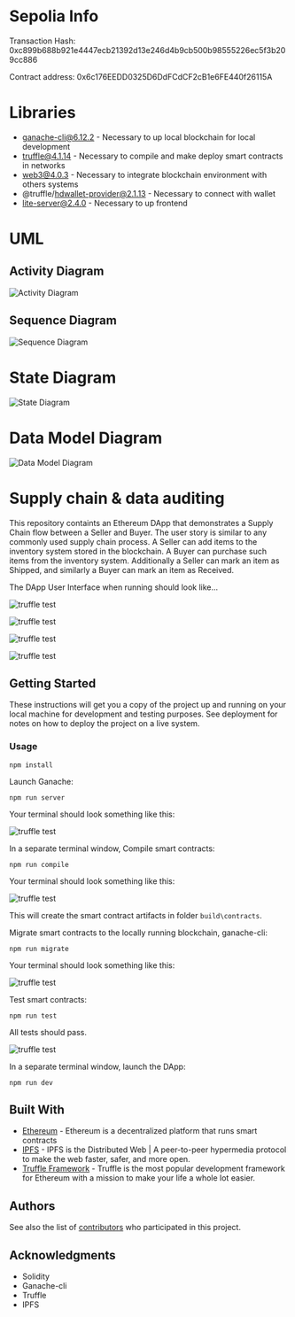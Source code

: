 # Sepolia Info

Transaction Hash: 0xc899b688b921e4447ecb21392d13e246d4b9cb500b98555226ec5f3b209cc886

Contract address: 0x6c176EEDD0325D6DdFCdCF2cB1e6FE440f26115A

# Libraries
* ganache-cli@6.12.2 - Necessary to up local blockchain for local development 
* truffle@4.1.14 - Necessary to compile and make deploy smart contracts in networks
* web3@4.0.3 - Necessary to integrate blockchain environment with others systems
* @truffle/hdwallet-provider@2.1.13 - Necessary to connect with wallet
* lite-server@2.4.0 - Necessary to up frontend

# UML
## Activity Diagram
![Activity Diagram](uml/activity-diagram.png)

## Sequence Diagram
![Sequence Diagram](uml/sequence-diagram.png)

# State Diagram
![State Diagram](uml/state-diagram.png)

# Data Model Diagram
![Data Model Diagram](uml/data-model.png)


# Supply chain & data auditing

This repository containts an Ethereum DApp that demonstrates a Supply Chain flow between a Seller and Buyer. The user story is similar to any commonly used supply chain process. A Seller can add items to the inventory system stored in the blockchain. A Buyer can purchase such items from the inventory system. Additionally a Seller can mark an item as Shipped, and similarly a Buyer can mark an item as Received.

The DApp User Interface when running should look like...

![truffle test](images/ftc_product_overview.png)

![truffle test](images/ftc_farm_details.png)

![truffle test](images/ftc_product_details.png)

![truffle test](images/ftc_transaction_history.png)


## Getting Started

These instructions will get you a copy of the project up and running on your local machine for development and testing purposes. See deployment for notes on how to deploy the project on a live system.

### Usage

```
npm install
```

Launch Ganache:

```
npm run server
```

Your terminal should look something like this:

![truffle test](images/ganache-cli.png)

In a separate terminal window, Compile smart contracts:

```
npm run compile
```

Your terminal should look something like this:

![truffle test](images/truffle_compile.png)

This will create the smart contract artifacts in folder ```build\contracts```.

Migrate smart contracts to the locally running blockchain, ganache-cli:

```
npm run migrate
```

Your terminal should look something like this:

![truffle test](images/truffle_migrate.png)

Test smart contracts:

```
npm run test
```

All tests should pass.

![truffle test](images/truffle_test.png)

In a separate terminal window, launch the DApp:

```
npm run dev
```

## Built With

* [Ethereum](https://www.ethereum.org/) - Ethereum is a decentralized platform that runs smart contracts
* [IPFS](https://ipfs.io/) - IPFS is the Distributed Web | A peer-to-peer hypermedia protocol
to make the web faster, safer, and more open.
* [Truffle Framework](http://truffleframework.com/) - Truffle is the most popular development framework for Ethereum with a mission to make your life a whole lot easier.


## Authors

See also the list of [contributors](https://github.com/your/project/contributors.md) who participated in this project.

## Acknowledgments

* Solidity
* Ganache-cli
* Truffle
* IPFS

